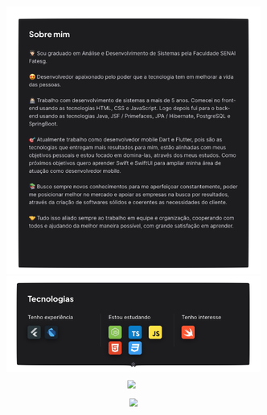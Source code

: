 <p align="center">
  <!-- Sobre Mim -->
  <img src="https://raw.githubusercontent.com/edusantsales/edusantsales/main/assets/about-me.png"/>
  
  <!-- Tecnologias -->
  <img src="https://raw.githubusercontent.com/edusantsales/edusantsales/main/assets/technologies.png"/>
</p>

<p align="center">
  <!-- Status perfil -->
  <img src="https://github-readme-stats.vercel.app/api?username=edusantsales&theme=blue-green"/> &nbsp;

  <br/>
  <br/>
  
  <!-- Linguagens mais usadas -->
  <img src="https://github-readme-stats.vercel.app/api/top-langs/?username=edusantsales&theme=blue-green"/>
</p>
